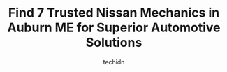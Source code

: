 ---
layout: ampstory
image: https://images.unsplash.com/photo-1577732024748-f6ba00087e33?ixlib=rb-4.0.3&ixid=MnwxMjA3fDB8MHxwaG90by1wYWdlfHx8fGVufDB8fHx8&auto=format&fit=crop&w=640&h=853&q=80
author: techidn
featured: false
description: Searching for the finest Nissan Mechanic in Auburn ME, USA? Look no further than the 7 best Nissan Mechanic in the area, where youll find a team of highly qualified professionals ready to h
title: Find 7 Trusted Nissan Mechanics in Auburn ME for Superior Automotive Solutions
cover:
   title: Find 7 Trusted Nissan Mechanics in Auburn ME for Superior Automotive Solutions
   subtitle: Rickpate
   background: https://images.unsplash.com/photo-1577732024748-f6ba00087e33?ixlib=rb-4.0.3&ixid=MnwxMjA3fDB8MHxwaG90by1wYWdlfHx8fGVufDB8fHx8&auto=format&fit=crop&w=640&h=853&q=80

pages: 
 - layout: thirds
   top: <h1>#1 Greeleys Garage</h1>
   bottom: "<p>Tonight we blew a tire (the whole wheel actually) and Jason happened to be driving home after his workday. I hadnt even gotten a chance to call for help with the vehic</p>"
   background: https://www.knot35.com/toplist/wp-content/uploads/2023/06/best-nissan-mechanic-1-in-auburn-me-1685835092.jpeg
   backgroundblur: true
 - layout: thirds
   top: <h1>#2 Morins Auto Center</h1>
   bottom: "<p>1122 Center St, Auburn, ME 04210, United States</p>"
   background: https://www.knot35.com/toplist/wp-content/uploads/2023/06/best-nissan-mechanic-2-in-auburn-me-1685835093.jpeg
   cta:
      link: https://www.knot35.com/toplist/find-7-trusted-nissan-mechanics-in-auburn-me-for-superior-automotive-solutions/
      text: Find 7 Trusted Nissan Mechanics in Auburn ME for Superior Automotive Solutions
 - layout: thirds
   top: <h1>#3 Brads Precision Auto Repair</h1>
   bottom: "<p>144 Riverside Dr, Auburn, ME 04210, United States</p>"
   background: https://www.knot35.com/toplist/wp-content/uploads/2023/06/best-nissan-mechanic-3-in-auburn-me-1685835094.jpeg
   cta:
      link: https://www.knot35.com/toplist/find-7-trusted-nissan-mechanics-in-auburn-me-for-superior-automotive-solutions/
      text: Find 7 Trusted Nissan Mechanics in Auburn ME for Superior Automotive Solutions
 - layout: thirds
   top: <h1>#4 Center Street Auto Service</h1>
   bottom: "<p>1100 Center St, Auburn, ME 04210, United States</p>"
   background: https://images.unsplash.com/photo-1557672172-298e090bd0f1?ixlib=rb-4.0.3&ixid=MnwxMjA3fDB8MHxwaG90by1wYWdlfHx8fGVufDB8fHx8&auto=format&fit=crop&w=640&h=853&q=80
   cta:
      link: https://www.knot35.com/toplist/find-7-trusted-nissan-mechanics-in-auburn-me-for-superior-automotive-solutions/
      text: Find 7 Trusted Nissan Mechanics in Auburn ME for Superior Automotive Solutions
 - layout: thirds
   top: <h1>#5 Young Guns Services Center</h1>
   bottom: "<p>105 Riverside Dr #6924, Auburn, ME 04210, United States</p>"
   background: https://images.unsplash.com/photo-1536745287225-21d689278fd1?ixlib=rb-4.0.3&ixid=MnwxMjA3fDB8MHxwaG90by1wYWdlfHx8fGVufDB8fHx8&auto=format&fit=crop&w=640&h=853&q=80
   cta:
      link: https://www.knot35.com/toplist/find-7-trusted-nissan-mechanics-in-auburn-me-for-superior-automotive-solutions/
      text: Find 7 Trusted Nissan Mechanics in Auburn ME for Superior Automotive Solutions
 - layout: thirds
   top: <h1>#6 Evergreen Subaru Service Center</h1>
   bottom: "<p>49 Subaru Dr, Auburn, ME 04210, United States</p>"
   background: https://images.unsplash.com/photo-1632260260864-caf7fde5ec36?ixlib=rb-4.0.3&ixid=MnwxMjA3fDB8MHxwaG90by1wYWdlfHx8fGVufDB8fHx8&auto=format&fit=crop&w=640&h=853&q=80
   cta:
      link: https://www.knot35.com/toplist/find-7-trusted-nissan-mechanics-in-auburn-me-for-superior-automotive-solutions/
      text: Find 7 Trusted Nissan Mechanics in Auburn ME for Superior Automotive Solutions
 - layout: thirds
   top: <h1>#7 Discount Auto Repair</h1>
   bottom: "<p>525 Washington St N, Auburn, ME 04210, United States</p>"
   background: https://images.unsplash.com/photo-1608501821300-4f99e58bba77?ixlib=rb-4.0.3&ixid=MnwxMjA3fDB8MHxwaG90by1wYWdlfHx8fGVufDB8fHx8&auto=format&fit=crop&w=640&h=853&q=80
   cta:
      link: https://www.knot35.com/toplist/find-7-trusted-nissan-mechanics-in-auburn-me-for-superior-automotive-solutions/
      text: Find 7 Trusted Nissan Mechanics in Auburn ME for Superior Automotive Solutions
 - layout: thirds
   middle: Continue reading...
   background: https://images.unsplash.com/photo-1489648022186-8f49310909a0?ixlib=rb-4.0.3&ixid=MnwxMjA3fDB8MHxwaG90by1wYWdlfHx8fGVufDB8fHx8&auto=format&fit=crop&w=640&h=853&q=80
   cta:
      link: https://www.knot35.com/toplist/find-7-trusted-nissan-mechanics-in-auburn-me-for-superior-automotive-solutions/
      text: Find 7 Trusted Nissan Mechanics in Auburn ME for Superior Automotive Solutions
      
---